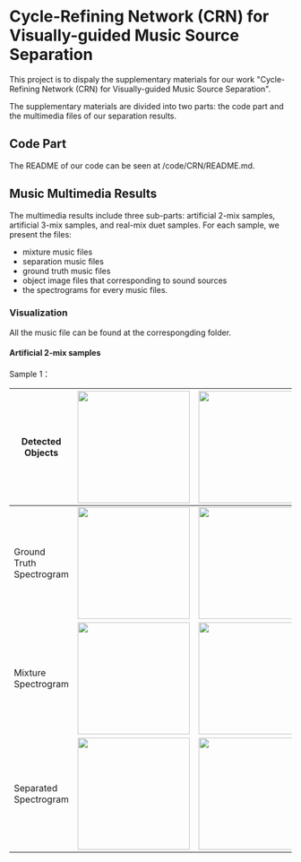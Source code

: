 # Cycle-Refining Network (CRN) for Visually-guided Music Source Separation
This project is to dispaly the supplementary materials for our work "Cycle-Refining Network (CRN) for Visually-guided Music Source Separation".

The supplementary materials are divided into two parts: the code part and the multimedia files of our separation results. 

## Code Part
The README of our code can be seen at /code/CRN/README.md.

## Music Multimedia Results
The multimedia results include three sub-parts: artificial 2-mix samples, artificial 3-mix samples, and real-mix duet samples. 
For each sample, we present the files: 
* mixture music files
* separation music files
* ground truth music files
* object image files that corresponding to sound sources
* the spectrograms for every music files. 

### Visualization

All the music file can be found at the correspongding folder.

#### Artificial 2-mix samples
Sample 1：

|Detected Objects|<img src="https://github.com/workspace-for-cross-modality/CRN-for-music-separation/blob/main/music_files/2-mix-separation/sample-1/Object_detection_1.png" width="200">|<img src="https://github.com/workspace-for-cross-modality/CRN-for-music-separation/blob/main/music_files/2-mix-separation/sample-1/Object_detection_2.png" width="200">
|---|---|---|
|Ground Truth Spectrogram|<img src="https://github.com/workspace-for-cross-modality/CRN-for-music-separation/blob/main/music_files/2-mix-separation/sample-1/audio1_groundtruth_spectrogram.png" width="200">|<img src="https://github.com/workspace-for-cross-modality/CRN-for-music-separation/blob/main/music_files/2-mix-separation/sample-1/audio2_groundtruth_spectrogram.png" width="200">|
|Mixture Spectrogram|<img src="https://github.com/workspace-for-cross-modality/CRN-for-music-separation/blob/main/music_files/2-mix-separation/sample-1/spectrogram_mixture.png" width="200">|<img src="https://github.com/workspace-for-cross-modality/CRN-for-music-separation/blob/main/music_files/2-mix-separation/sample-1/spectrogram_mixture.png" width="200">|
|Separated Spectrogram|<img src="https://github.com/workspace-for-cross-modality/CRN-for-music-separation/blob/main/music_files/2-mix-separation/sample-1/separated_1_spectrogram.png" width="200">|<img src="https://github.com/workspace-for-cross-modality/CRN-for-music-separation/blob/main/music_files/2-mix-separation/sample-1/separated_2_spectrogram.png" width="200">|

